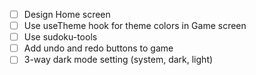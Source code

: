 - [ ] Design Home screen
- [ ] Use useTheme hook for theme colors in Game screen
- [ ] Use sudoku-tools
- [ ] Add undo and redo buttons to game
- [ ] 3-way dark mode setting (system, dark, light)